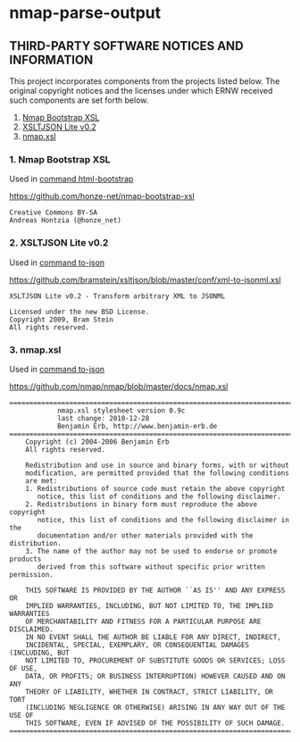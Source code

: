# nmap-parse-output

## THIRD-PARTY SOFTWARE NOTICES AND INFORMATION

This project incorporates components from the projects listed below. The original copyright notices and the licenses under which ERNW received such components are set forth below.

1. [Nmap Bootstrap XSL](https://github.com/honze-net/nmap-bootstrap-xsl)
2. [XSLTJSON Lite v0.2](https://github.com/bramstein/xsltjson)
3. [nmap.xsl](https://github.com/nmap/nmap)

### 1. Nmap Bootstrap XSL

Used in [command html-bootstrap](nmap-parse-output-xslt/html-bootstrap.xslt)

https://github.com/honze-net/nmap-bootstrap-xsl

```
Creative Commons BY-SA
Andreas Hontzia (@honze_net)
```
### 2. XSLTJSON Lite v0.2

Used in [command to-json](nmap-parse-output-xslt/to-json.xslt)

https://github.com/bramstein/xsltjson/blob/master/conf/xml-to-jsonml.xsl

```
XSLTJSON Lite v0.2 - Transform arbitrary XML to JSONML	

Licensed under the new BSD License.
Copyright 2009, Bram Stein
All rights reserved.
```

### 3. nmap.xsl

Used in [command to-json](nmap-parse-output-xslt/html.xslt)

https://github.com/nmap/nmap/blob/master/docs/nmap.xsl

```
=========================================================================
            nmap.xsl stylesheet version 0.9c
            last change: 2010-12-28
            Benjamin Erb, http://www.benjamin-erb.de
==============================================================================
    Copyright (c) 2004-2006 Benjamin Erb
    All rights reserved.

    Redistribution and use in source and binary forms, with or without
    modification, are permitted provided that the following conditions
    are met:
    1. Redistributions of source code must retain the above copyright
       notice, this list of conditions and the following disclaimer.
    2. Redistributions in binary form must reproduce the above copyright
       notice, this list of conditions and the following disclaimer in the
       documentation and/or other materials provided with the distribution.
    3. The name of the author may not be used to endorse or promote products
       derived from this software without specific prior written permission.

    THIS SOFTWARE IS PROVIDED BY THE AUTHOR ``AS IS'' AND ANY EXPRESS OR
    IMPLIED WARRANTIES, INCLUDING, BUT NOT LIMITED TO, THE IMPLIED WARRANTIES
    OF MERCHANTABILITY AND FITNESS FOR A PARTICULAR PURPOSE ARE DISCLAIMED.
    IN NO EVENT SHALL THE AUTHOR BE LIABLE FOR ANY DIRECT, INDIRECT,
    INCIDENTAL, SPECIAL, EXEMPLARY, OR CONSEQUENTIAL DAMAGES (INCLUDING, BUT
    NOT LIMITED TO, PROCUREMENT OF SUBSTITUTE GOODS OR SERVICES; LOSS OF USE,
    DATA, OR PROFITS; OR BUSINESS INTERRUPTION) HOWEVER CAUSED AND ON ANY
    THEORY OF LIABILITY, WHETHER IN CONTRACT, STRICT LIABILITY, OR TORT
    (INCLUDING NEGLIGENCE OR OTHERWISE) ARISING IN ANY WAY OUT OF THE USE OF
    THIS SOFTWARE, EVEN IF ADVISED OF THE POSSIBILITY OF SUCH DAMAGE.
==========================================================================
```
